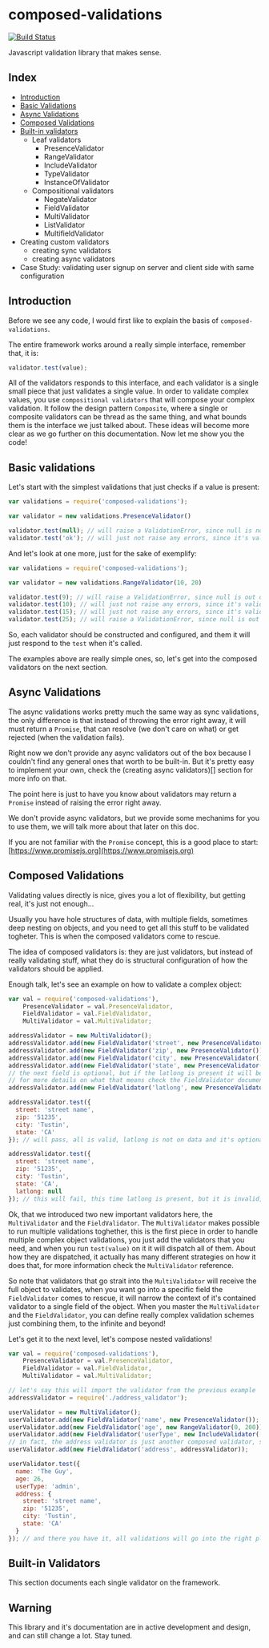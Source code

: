 composed-validations
====================

[![Build Status](https://drone.io/github.com/wilkerlucio/composed-validations/status.png)](https://drone.io/github.com/wilkerlucio/composed-validations/latest)

Javascript validation library that makes sense.

Index
-----

- [Introduction](#introduction)
- [Basic Validations](#basic-validations)
- [Async Validations](#async-validations)
- [Composed Validations](#composed-validations-1)
- [Built-in validators](#built-in-validators)
  - Leaf validators
    - PresenceValidator
    - RangeValidator
    - IncludeValidator
    - TypeValidator
    - InstanceOfValidator
  - Compositional validators
    - NegateValidator
    - FieldValidator
    - MultiValidator
    - ListValidator
    - MultifieldValidator
- Creating custom validators
  - creating sync validators
  - creating async validators
- Case Study: validating user signup on server and client side with same configuration

Introduction
------------

Before we see any code, I would first like to explain the basis of `composed-validations`.

The entire framework works around a really simple interface, remember that, it is:

```javascript
validator.test(value);
```

All of the validators responds to this interface, and each validator is a single small piece that just validates a
single value. In order to validate complex values, you use `compositional validators` that will compose your complex
validation. It follow the design pattern `Composite`, where a single or composite validators can be thread as the same
thing, and what bounds them is the interface we just talked about. These ideas will become more clear as we go further
on this documentation. Now let me show you the code!

Basic validations
-----------------

Let's start with the simplest validations that just checks if a value is present:

```javascript
var validations = require('composed-validations');

var validator = new validations.PresenceValidator()

validator.test(null); // will raise a ValidationError, since null is not a present value
validator.test('ok'); // will just not raise any errors, since it's valid
```

And let's look at one more, just for the sake of exemplify:

```javascript
var validations = require('composed-validations');

var validator = new validations.RangeValidator(10, 20)

validator.test(9); // will raise a ValidationError, since null is out of range
validator.test(10); // will just not raise any errors, since it's valid
validator.test(15); // will just not raise any errors, since it's valid
validator.test(25); // will raise a ValidationError, since null is out of range
```

So, each validator should be constructed and configured, and them it will just respond to the `test` when it's called.

The examples above are really simple ones, so, let's get into the composed validators on the next section.

Async Validations
-----------------

The async validations works pretty much the same way as sync validations, the only difference is that instead of
throwing the error right away, it will must return a `Promise`, that can resolve (we don't care on what) or get rejected
(when the validation fails).

Right now we don't provide any async validators out of the box because I couldn't find any general ones that worth to
be built-in. But it's pretty easy to implement your own, check the (creating async validators)[] section for more info
on that.

The point here is just to have you know about validators may return a `Promise` instead of raising the error right away.

We don't provide async validators, but we provide some mechanims for you to use them, we will talk more about that later
on this doc.

If you are not familiar with the `Promise` concept, this is a good place to start: [https://www.promisejs.org](https://www.promisejs.org)

Composed Validations
--------------------

Validating values directly is nice, gives you a lot of flexibility, but getting real, it's just not enough...

Usually you have hole structures of data, with multiple fields, sometimes deep nesting on objects, and you need to get
all this stuff to be validated togheter. This is when the composed validators come to rescue.

The idea of composed validators is: they are just validators, but instead of really validating stuff, what they do is
structural configuration of how the validators should be applied.

Enough talk, let's see an example on how to validate a complex object:

```javascript
var val = require('composed-validations'),
    PresenceValidator = val.PresenceValidator,
    FieldValidator = val.FieldValidator,
    MultiValidator = val.MultiValidator;

addressValidator = new MultiValidator();
addressValidator.add(new FieldValidator('street', new PresenceValidator());
addressValidator.add(new FieldValidator('zip', new PresenceValidator());
addressValidator.add(new FieldValidator('city', new PresenceValidator());
addressValidator.add(new FieldValidator('state', new PresenceValidator());
// the next field is optional, but if the latlong is present it will be checked
// for more details on what that means check the FieldValidator documentation
addressValidator.add(new FieldValidator('latlong', new PresenceValidator(), {optional: true}));

addressValidator.test({
  street: 'street name',
  zip: '51235',
  city: 'Tustin',
  state: 'CA'
}); // will pass, all is valid, latlong is not on data and it's optional, so all good

addressValidator.test({
  street: 'street name',
  zip: '51235',
  city: 'Tustin',
  state: 'CA',
  latlong: null
}); // this will fail, this time latlong is present, but it is invalid, so, BOOM!
```

Ok, that we introduced two new important validators here, the `MultiValidator` and the `FieldValidator`. The
`MultiValidator` makes possible to run multiple validations toghether, this is the first piece in order to handle
multiple complex object validations, you just add the validators that you need, and when you run `test(value)` on it
it will dispatch all of them. About how they are dispatched, it actually has many different strategies on how it does
that, for more information check the `MultiValidator` reference.

So note that validators that go strait into the `MultiValidator` will receive the full object to validates, when you
want go into a specific field the `FieldValidator` comes to rescue, it will narrow the context of it's contained
validator to a single field of the object. When you master the `MultiValidator` and the `FieldValidator`, you can define
really complex validation schemes just combining them, to the infinite and beyond!

Let's get it to the next level, let's compose nested validations!

```javascript
var val = require('composed-validations'),
    PresenceValidator = val.PresenceValidator,
    FieldValidator = val.FieldValidator,
    MultiValidator = val.MultiValidator;

// let's say this will import the validator from the previous example
addressValidator = require('./address_validator');

userValidator = new MultiValidator();
userValidator.add(new FieldValidator('name', new PresenceValidator());
userValidator.add(new FieldValidator('age', new RangeValidator(0, 200));
userValidator.add(new FieldValidator('userType', new IncludeValidator(['member', 'admin']));
// in fact, the address validator is just another composed validator, so just send it!
userValidator.add(new FieldValidator('address', addressValidator));

userValidator.test({
  name: 'The Guy',
  age: 26,
  userType: 'admin',
  address: {
    street: 'street name',
    zip: '51235',
    city: 'Tustin',
    state: 'CA'
  }
}); // and there you have it, all validations will go into the right places!
```

Built-in Validators
-------------------

This section documents each single validator on the framework.

Warning
-------

This library and it's documentation are in active development and design, and can still change a lot. Stay tuned.